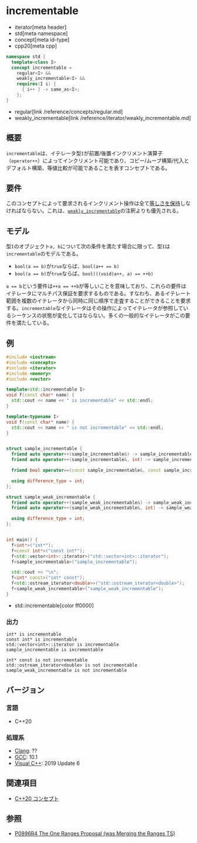 # incrementable
* iterator[meta header]
* std[meta namespace]
* concept[meta id-type]
* cpp20[meta cpp]

```cpp
namespace std {
  template<class I>
  concept incrementable =
    regular<I> &&
    weakly_incrementable<I> &&
    requires(I i) {
      { i++ } -> same_as<I>;
    };
}
```
* regular[link /reference/concepts/regular.md]
* weakly_incrementable[link /reference/iterator/weakly_incrementable.md]

## 概要

`incrementable`は、イテレータ型`I`が前置/後置インクリメント演算子（`operator++`）によってインクリメント可能であり、コピー/ムーブ構築/代入とデフォルト構築、等値比較が可能であることを表すコンセプトである。

## 要件

このコンセプトによって要求されるインクリメント操作は全て[等しさを保持](/reference/concepts.md)しなければならない。これは、[`weakly_incrementable`](/reference/iterator/weakly_incrementable.md)の注釈よりも優先される。

## モデル

型`I`のオブジェクト`a, b`について次の条件を満たす場合に限って、型`I`は`incrementable`のモデルである。

- `bool(a == b)`が`true`ならば、`bool(a++ == b)`
- `bool(a == b)`が`true`ならば、`bool(((void)a++, a) == ++b)`

`a == b`という要件は`++a == ++b`が等しいことを意味しており、これらの要件はイテレータにマルチパス保証を要求するものである。すなわち、あるイテレート範囲を複数のイテレータから同時に同じ順序で走査することができることを要求する。`incrementable`なイテレータはその操作によってイテレータが参照しているシーケンスの状態が変化してはならない。多くの一般的なイテレータがこの要件を満たしている。

## 例
```cpp example
#include <iostream>
#include <concepts>
#include <iterator>
#include <memory>
#include <vector>

template<std::incrementable I>
void f(const char* name) {
  std::cout << name << " is incrementable" << std::endl;
}

template<typename I>
void f(const char* name) {
  std::cout << name << " is not incrementable" << std::endl;
}


struct sample_incrementable {
  friend auto operator++(sample_incrementable&) -> sample_incrementable&;
  friend auto operator++(sample_incrementable&, int) -> sample_incrementable; // prvalueを返す必要がある

  friend bool operator==(const sample_incrementable&, const sample_incrementable&) = default;

  using difference_type = int;
};

struct sample_weak_incrementable {
  friend auto operator++(sample_weak_incrementable&) -> sample_weak_incrementable&;
  friend auto operator++(sample_weak_incrementable&, int) -> sample_weak_incrementable&;  

  using difference_type = int;
};


int main() {
  f<int*>("int*");
  f<const int*>("const int*");
  f<std::vector<int>::iterator>("std::vector<int>::iterator");
  f<sample_incrementable>("sample_incrementable");

  std::cout << "\n";
  f<int* const>("int* const");
  f<std::ostream_iterator<double>>("std::ostream_iterator<double>");
  f<sample_weak_incrementable>("sample_weak_incrementable");
}
```
* std::incrementable[color ff0000]

### 出力
```
int* is incrementable
const int* is incrementable
std::vector<int>::iterator is incrementable
sample_incrementable is incrementable

int* const is not incrementable
std::ostream_iterator<double> is not incrementable
sample_weak_incrementable is not incrementable
```

## バージョン
### 言語
- C++20

### 処理系
- [Clang](/implementation.md#clang): ??
- [GCC](/implementation.md#gcc): 10.1
- [Visual C++](/implementation.md#visual_cpp): 2019 Update 6

## 関連項目

- [C++20 コンセプト](/lang/cpp20/concepts.md)

## 参照

- [P0896R4 The One Ranges Proposal (was Merging the Ranges TS)](http://www.open-std.org/jtc1/sc22/wg21/docs/papers/2018/p0896r4.pdf)

